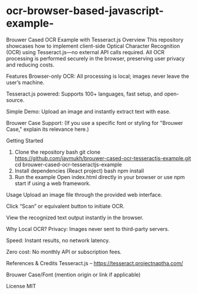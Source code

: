 # ocr-browser-based-javascript-example-
Brouwer Cased OCR Example with Tesseract.js
Overview
This repository showcases how to implement client-side Optical Character Recognition (OCR) using Tesseract.js—no external API calls required. All OCR processing is performed securely in the browser, preserving user privacy and reducing costs.

Features
Browser-only OCR: All processing is local; images never leave the user’s machine.

Tesseract.js powered: Supports 100+ languages, fast setup, and open-source.

Simple Demo: Upload an image and instantly extract text with ease.

Brouwer Case Support: (If you use a specific font or styling for "Brouwer Case," explain its relevance here.)

Getting Started
1. Clone the repository
bash
git clone https://github.com/jaymukh/brouwer-cased-ocr-tesseractjs-example.git
cd brouwer-cased-ocr-tesseractjs-example
2. Install dependencies (React project)
bash
npm install
3. Run the example
Open index.html directly in your browser or use npm start if using a web framework.

Usage
Upload an image file through the provided web interface.

Click “Scan” or equivalent button to initiate OCR.

View the recognized text output instantly in the browser.


Why Local OCR?
Privacy: Images never sent to third-party servers.

Speed: Instant results, no network latency.

Zero cost: No monthly API or subscription fees.

References & Credits
Tesseract.js – https://tesseract.projectnaptha.com/

Brouwer Case/Font (mention origin or link if applicable)


License
MIT

